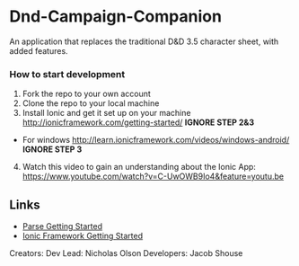# Dnd-Campaign-Companion
An application that replaces the traditional D&amp;D 3.5 character sheet, with added features.

### How to start development

1. Fork the repo to your own account
2. Clone the repo to your local machine
3. Install Ionic and get it set up on your machine http://ionicframework.com/getting-started/ **IGNORE STEP 2&3**
  - For windows http://learn.ionicframework.com/videos/windows-android/ **IGNORE STEP 3**
4. Watch this video to gain an understanding about the Ionic App: https://www.youtube.com/watch?v=C-UwOWB9Io4&feature=youtu.be

## Links
* [Parse Getting Started](https://parse.com/apps/quickstart#parse_data/web/new)
* [Ionic Framework Getting Started](http://ionicframework.com/getting-started)


Creators:
  Dev Lead: Nicholas Olson
  Developers: Jacob Shouse



